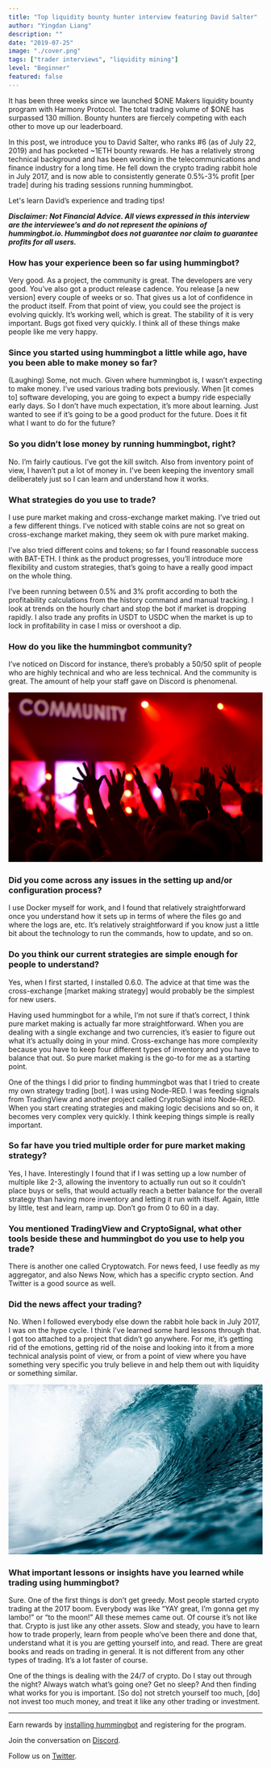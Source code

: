 ```yaml
---
title: "Top liquidity bounty hunter interview featuring David Salter"
author: "Yingdan Liang"
description: ""
date: "2019-07-25"
image: "./cover.png"
tags: ["trader interviews", "liquidity mining"]
level: "Beginner"
featured: false
---
```


It has been three weeks since we launched $ONE Makers liquidity bounty program with Harmony Protocol. The total trading volume of $ONE has surpassed 130 million. Bounty hunters are fiercely competing with each other to move up our leaderboard.

In this post, we introduce you to David Salter, who ranks #6 (as of July 22, 2019) and has pocketed ~1ETH bounty rewards. He has a relatively strong technical background and has been working in the telecommunications and finance industry for a long time. He fell down the crypto trading rabbit hole in July 2017, and is now able to consistently generate 0.5%-3% profit [per trade] during his trading sessions running hummingbot.

Let's learn David’s experience and trading tips!

***Disclaimer: Not Financial Advice. All views expressed in this interview are the interviewee’s and do not represent the opinions of hummingbot.io. Hummingbot does not guarantee nor claim to guarantee profits for all users.***


### How has your experience been so far using hummingbot?

Very good. As a project, the community is great. The developers are very good. You’ve also got a product release cadence. You release [a new version] every couple of weeks or so. That gives us a lot of confidence in the product itself. From that point of view, you could see the project is evolving quickly. It’s working well, which is great. The stability of it is very important. Bugs got fixed very quickly. I think all of these things make people like me very happy.

### Since you started using hummingbot a little while ago, have you been able to make money so far?

(Laughing) Some, not much. Given where hummingbot is, I wasn’t expecting to make money. I’ve used various trading bots previously. When [it comes to] software developing, you are going to expect a bumpy ride especially early days. So I don’t have much expectation, it’s more about learning. Just wanted to see if it’s going to be a good product for the future. Does it fit what I want to do for the future?

### So you didn’t lose money by running hummingbot, right?

No. I’m fairly cautious. I’ve got the kill switch. Also from inventory point of view, I haven’t put a lot of money in. I've been keeping the inventory small deliberately just so I can learn and understand how it works.

### What strategies do you use to trade?
I use pure market making and cross-exchange market making. I’ve tried out a few different things. I’ve noticed with stable coins are not so great on cross-exchange market making, they seem ok with pure market making.

I’ve also tried different coins and tokens; so far I found reasonable success with BAT-ETH. I think as the product progresses, you’ll introduce more flexibility and custom strategies, that’s going to have a really good impact on the whole thing.

I’ve been running between 0.5% and 3% profit according to both the profitability calculations from the history command and manual tracking. I look at trends on the hourly chart and stop the bot if market is dropping rapidly. I also trade any profits in USDT to USDC when the market is up to lock in profitability in case I miss or overshoot a dip.

### How do you like the hummingbot community?

I’ve noticed on Discord for instance, there’s probably a 50/50 split of people who are highly technical and who are less technical. And the community is great. The amount of help your staff gave on Discord is phenomenal.

![](./club.jpg)

### Did you come across any issues in the setting up and/or configuration process?

I use Docker myself for work, and I found that relatively straightforward once you understand how it sets up in terms of where the files go and where the logs are, etc.  It’s relatively straightforward if you know just a little bit about the technology to run the commands, how to update, and so on.

### Do you think our current strategies are simple enough for people to understand?

Yes, when I first started, I installed 0.6.0. The advice at that time was the cross-exchange [market making strategy] would probably be the simplest for new users.

Having used hummingbot for a while, I’m not sure if that’s correct, I think pure market making is actually far more straightforward. When you are dealing with a single exchange and two currencies, it’s easier to figure out what it’s actually doing in your mind. Cross-exchange has more complexity because you have to keep four different types of inventory and you have to balance that out. So pure market making is the go-to for me as a starting point.

One of the things I did prior to finding hummingbot was that I tried to create my own strategy trading [bot]. I was using Node-RED. I was feeding signals from TradingView and another project called CryptoSignal into Node-RED. When you start creating strategies and making logic decisions and so on, it becomes very complex very quickly. I think keeping things simple is really important.

### So far have you tried multiple order for pure market making strategy?

Yes, I have. Interestingly I found that if I was setting up a low number of multiple like 2-3, allowing the inventory to actually run out so it couldn’t place buys or sells, that would actually reach a better balance for the overall strategy than having more inventory and letting it run with itself. Again, little by little, test and learn, ramp up. Don’t go from 0 to 60 in a day.

### You mentioned TradingView and CryptoSignal, what other tools beside these and hummingbot do you use to help you trade?

There is another one called Cryptowatch. For news feed, I use feedly as my aggregator, and also News Now, which has a specific crypto section. And Twitter is a good source as well.

### Did the news affect your trading?

No. When I followed everybody else down the rabbit hole back in July 2017, I was on the hype cycle. I think I’ve learned some hard lessons through that. I got too attached to a project that didn’t go anywhere. For me, it’s getting rid of the emotions, getting rid of the noise and looking into it from a more technical analysis point of view, or from a point of view where you have something very specific you truly believe in and help them out with liquidity or something similar.

![](./wave.jpeg)

### What important lessons or insights have you learned while trading using hummingbot?

Sure. One of the first things is don’t get greedy. Most people started crypto trading at the 2017 boom. Everybody was like “YAY great, I’m gonna get my lambo!” or “to the moon!” All these memes came out. Of course it’s not like that. Crypto is just like any other assets. Slow and steady, you have to learn how to trade properly, learn from people who’ve been there and done that, understand what it is you are getting yourself into, and read. There are great books and reads on trading in general. It is not different from any other types of trading. It’s a lot faster of course.

One of the things is dealing with the 24/7 of crypto. Do I stay out through the night? Always watch what’s going one? Get no sleep? And then finding what works for you is important. [So do] not stretch yourself too much, [do] not invest too much money, and treat it like any other trading or investment.

------------------------------------------

Earn rewards by [installing hummingbot](https://github.com/coinalpha/hummingbot) and registering for the program.

Join the conversation on [Discord](http://discord.hummingbot.io).

Follow us on [Twitter](https://twitter.com/hummingbot_io).
